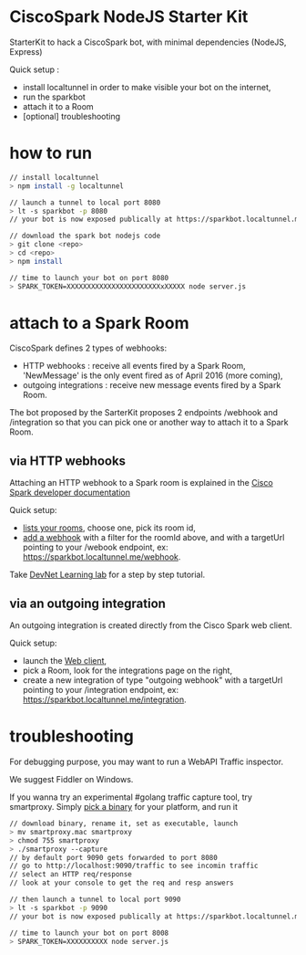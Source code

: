 # CiscoSpark NodeJS Starter Kit

StarterKit to hack a CiscoSpark bot, with minimal dependencies (NodeJS, Express)

Quick setup :
- install localtunnel in order to make visible your bot on the internet,
- run the sparkbot
- attach it to a Room
- [optional] troubleshooting

# how to run

``` bash
// install localtunnel
> npm install -g localtunnel

// launch a tunnel to local port 8080
> lt -s sparkbot -p 8080
// your bot is now exposed publically at https://sparkbot.localtunnel.me/

// download the spark bot nodejs code  
> git clone <repo>
> cd <repo>
> npm install

// time to launch your bot on port 8080
> SPARK_TOKEN=XXXXXXXXXXXXXXXXXXXXXXXxXXXXX node server.js
```

# attach to a Spark Room

CiscoSpark defines 2 types of webhooks:

- HTTP webhooks : receive all events fired by a Spark Room, 'NewMessage' is the only event fired as of April 2016 (more coming),
- outgoing integrations : receive new message events fired by a Spark Room.

The bot proposed by the SarterKit proposes 2 endpoints /webhook and /integration so that you can pick one or another way to attach it to a Spark Room.


## via HTTP webhooks

Attaching an HTTP webhook to a Spark room is explained in the [Cisco Spark developer documentation](https://developer.ciscospark.com/webhooks-explained.html)

Quick setup:
- [lists your rooms](https://developer.ciscospark.com/endpoint-rooms-get.html), choose one, pick its room id,
- [add a webhook](https://developer.ciscospark.com/endpoint-webhooks-post.html) with a filter for the roomId above, and with a targetUrl pointing to your /webook endpoint, ex: https://sparkbot.localtunnel.me/webhook.

Take [DevNet Learning lab](https://learninglabs.cisco.com/lab/collab-sparkwebhook/step/1) for a step by step tutorial.


## via an outgoing integration

An outgoing integration is created directly from the Cisco Spark web client.

Quick setup:
- launch the [Web client](https://web.ciscospark.com),
- pick a Room, look for the integrations page on the right,
- create a new integration of type "outgoing webhook" with a targetUrl pointing to your /integration endpoint, ex: https://sparkbot.localtunnel.me/integration.

# troubleshooting

For debugging purpose, you may want to run a WebAPI Traffic inspector.

We suggest Fiddler on Windows.

If you wanna try an experimental #golang traffic capture tool, try smartproxy.
Simply [pick a binary](https://github.com/ObjectIsAdvantag/smartproxy/releases/tag/v0.4) for your platform, and run it

``` bash
// download binary, rename it, set as executable, launch
> mv smartproxy.mac smartproxy
> chmod 755 smartproxy
> ./smartproxy --capture
// by default port 9090 gets forwarded to port 8080
// go to http://localhost:9090/traffic to see incomin traffic
// select an HTTP req/response
// look at your console to get the req and resp answers

// then launch a tunnel to local port 9090
> lt -s sparkbot -p 9090
// your bot is now exposed publically at https://sparkbot.localtunnel.me/

// time to launch your bot on port 8008
> SPARK_TOKEN=XXXXXXXXXX node server.js
```
